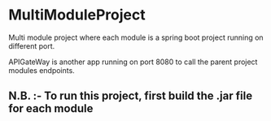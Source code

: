 # MultiModuleProject
Multi module project where each module is a spring boot project running on different port.

APIGateWay is another app running on port 8080 to call the parent project modules endpoints.

## N.B. :- To run this project, first build the .jar file for each module
